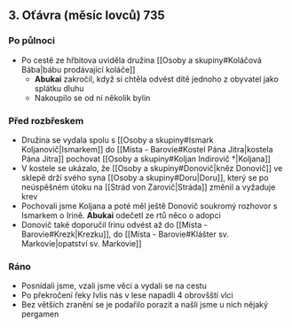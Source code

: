 ## 3. Oťávra (měsíc lovců) 735
### Po půlnoci
- Po cestě ze hřbitova uviděla družina [[Osoby a skupiny#Koláčová Bába|bábu prodávající koláče]]
	- **Abukai** zakročil, když si chtěla odvést dítě jednoho z obyvatel jako splátku dluhu
	- Nakoupilo se od ní několik bylin

### Před rozbřeskem
- Družina se vydala spolu s [[Osoby a skupiny#Ismark Koljanovič|Ismarkem]] do [[Místa - Barovie#Kostel Pána Jitra|kostela Pána Jitra]] pochovat [[Osoby a skupiny#Koljan Indirovič †|Koljana]]
- V kostele se ukázalo, že [[Osoby a skupiny#Donovič|kněz Donovič]] ve sklepě drží svého syna [[Osoby a skupiny#Doru|Doru]], který se po neúspěšném útoku na [[Strád von Zarovič|Stráda]] změnil a vyžaduje krev
- Pochovali jsme Koljana a poté měl ještě Donovič soukromý rozhovor s Ismarkem o Irině. **Abukai** odečetl ze rtů něco o adopci
- Donovič také doporučil Irinu odvést až do [[Místa - Barovie#Krezk|Krezku]], do [[Místa - Barovie#Klášter sv. Markovie|opatství sv. Markovie]]

### Ráno
- Posnídali jsme, vzali jsme věci a vydali se na cestu
- Po překročení řeky Ivlis nás v lese napadli 4 obrovšští vlci
- Bez větších zranění se je podařilo porazit a našli jsme u nich nějaký pergamen